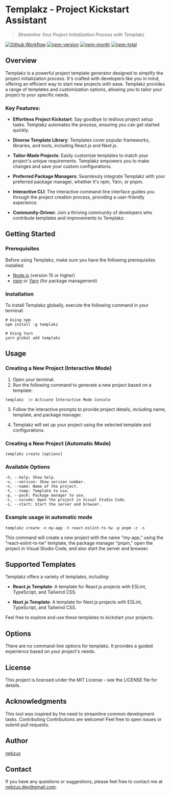<!-- Title -->

# Templakz - Project Kickstart Assistant

<!-- Subtitle -->

> _Streamline Your Project Initialization Process with Templakz_

[![Github Workflow](https://github.com/nekzus/templakz/actions/workflows/publish.yml/badge.svg?event=push)](https://github.com/Nekzus/templakz/actions/workflows/publish.yml)
[![npm-version](https://img.shields.io/npm/v/templakz.svg)](https://www.npmjs.com/package/templakz)
[![npm-month](https://img.shields.io/npm/dm/templakz.svg)](https://www.npmjs.com/package/templakz)
[![npm-total](https://img.shields.io/npm/dt/templakz.svg?style=flat)](https://www.npmjs.com/package/templakz)

<!-- Description -->

## Overview

Templakz is a powerful project template generator designed to simplify the project initialization process. It's crafted with developers like you in mind, offering an efficient way to start new projects with ease. Templakz provides a range of templates and customization options, allowing you to tailor your project to your specific needs.

### Key Features:

-   **Effortless Project Kickstart**: Say goodbye to tedious project setup tasks. Templakz automates the process, ensuring you can get started quickly.

-   **Diverse Template Library**: Templates cover popular frameworks, libraries, and tools, including React.js and Next.js.

-   **Tailor-Made Projects**: Easily customize templates to match your project's unique requirements. Templakz empowers you to make changes and save your custom configurations.

-   **Preferred Package Managers**: Seamlessly integrate Templakz with your preferred package manager, whether it's npm, Yarn, or pnpm.

-   **Interactive CLI**: The interactive command-line interface guides you through the project creation process, providing a user-friendly experience.

-   **Community-Driven**: Join a thriving community of developers who contribute templates and improvements to Templakz.

## Getting Started

### Prerequisites

Before using Templakz, make sure you have the following prerequisites installed:

-   [Node.js](https://nodejs.org/) (version 15 or higher)
-   [npm](https://www.npmjs.com/) or [Yarn](https://yarnpkg.com/) (for package management)

### Installation

To install Templakz globally, execute the following command in your terminal:

```
# Using npm
npm install -g templakz

# Using Yarn
yarn global add templakz
```

## Usage

### Creating a New Project (Interactive Mode)

1. Open your terminal.
2. Run the following command to generate a new project based on a template:

```
templakz  |> Activate Interactive Mode Console
```

3. Follow the interactive prompts to provide project details, including name, template, and package manager.

4. Templakz will set up your project using the selected template and configurations.

### Creating a New Project (Automatic Mode)

```
templakz create [options]
```

### Available Options

```
-h, --help: Show help.
-v, --version: Show version number.
-n, --name: Name of the project.
-t, --temp: Template to use.
-p, --pack: Package manager to use.
-c, --vscode: Open the project in Visual Studio Code.
-s, --start: Start the server and browser.
```

### Example usage in automatic mode

```
templakz create -n my-app -t react-eslint-ts-tw -p pnpm -c -s
```

This command will create a new project with the name "my-app," using the "react-eslint-ts-tw" template, the package manager "pnpm," open the project in Visual Studio Code, and also start the server and browser.

## Supported Templates

Templakz offers a variety of templates, including:

-   **React.js Template**: A template for React.js projects with ESLint, TypeScript, and Tailwind CSS.

-   **Next.js Template**: A template for Next.js projects with ESLint, TypeScript, and Tailwind CSS.

Feel free to explore and use these templates to kickstart your projects.

## Options

There are no command-line options for templakz. It provides a guided experience based on your project's needs.

## License

This project is licensed under the MIT License - see the LICENSE file for details.

## Acknowledgments

This tool was inspired by the need to streamline common development tasks.
Contributing
Contributions are welcome! Feel free to open issues or submit pull requests.

## Author

[nekzus](https://github.com/nekzus)

## Contact

If you have any questions or suggestions, please feel free to contact me at [nekzus.dev@gmail.com](mailto:nekzus.dev@gmail.com).
